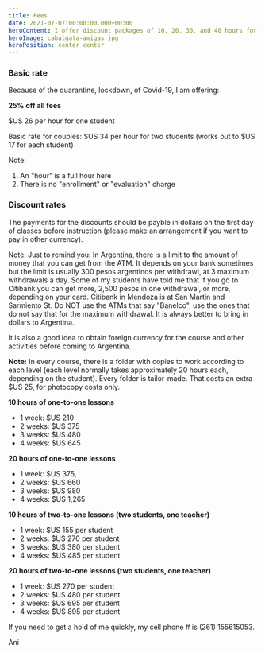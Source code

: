 ```yaml
---
title: Fees
date: 2021-07-07T00:00:00.000+00:00
heroContent: I offer discount packages of 10, 20, 30, and 40 hours for both individuals and couples, with substantial savings. I will send you full details of the discount rates and my fee structure on request.
heroImage: cabalgata-amigas.jpg
heroPosition: center center
---
```

### Basic rate

Because of the quarantine, lockdown, of Covid-19, I am offering:

**25% off all fees**

$US 26 per hour for one student

Basic rate for couples: $US 34 per hour for two students (works out to $US 17 for each student)

Note:

1. An "hour" is a full hour here
2. There is no "enrollment" or "evaluation" charge

### Discount rates

The payments for the discounts should be payble in dollars on the first day of classes before instruction (please make an arrangement if you want to pay in other currency).

Note: Just to remind you: In Argentina, there is a limit to the amount of money that you can get from the ATM. It depends on your bank sometimes but the limit is usually 300 pesos argentinos per withdrawl, at 3 maximum withdrawals a day. Some of my students have told me that if you go to Citibank you can get more, 2,500 pesos in one withdrawal, or more, depending on your card. Citibank in Mendoza is at San Martin and Sarmiento St. Do NOT use the ATMs that say "Banelco", use the ones that do not say that for the maximum withdrawal. It is always better to bring in dollars to Argentina.

It is also a good idea to obtain foreign currency for the course and other activities before coming to Argentina.

**Note:** In every course, there is a folder with copies to work according to each level (each level normally takes approximately 20 hours each, depending on the student). Every folder is tailor-made. That costs an extra $US 25, for photocopy costs only.

**10 hours of one-to-one lessons**

* 1 week: $US 210
* 2 weeks: $US 375
* 3 weeks: $US 480
* 4 weeks: $US 645

**20 hours of one-to-one lessons**

* 1 week: $US 375,
* 2 weeks: $US 660
* 3 weeks: $US 980
* 4 weeks: $US 1,265

**10 hours of two-to-one lessons (two students, one teacher)**

* 1 week: $US 155 per student
* 2 weeks: $US 270 per student
* 3 weeks: $US 380 per student
* 4 weeks: $US 485 per student

**20 hours of two-to-one lessons (two students, one teacher)**

* 1 week: $US 270 per student
* 2 weeks: $US 480 per student
* 3 weeks: $US 695  per student
* 4 weeks: $US 895 per student

If you need to get a hold of me quickly, my cell phone # is (261) 155615053.

Ani
